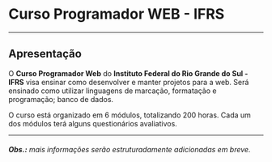 # Curso Programador WEB - IFRS

---
## Apresentação
O **Curso Programador Web** do **Instituto Federal do Rio Grande do Sul - IFRS** visa ensinar como desenvolver e manter projetos para a web. Será  ensinado como utilizar linguagens de marcação, formatação e programação; banco de dados.   

O curso está organizado em 6 módulos, totalizando 200 horas. Cada um dos módulos terá alguns questionários avaliativos.

---
###### **Obs.:**  mais informações serão estruturadamente adicionadas em breve.
